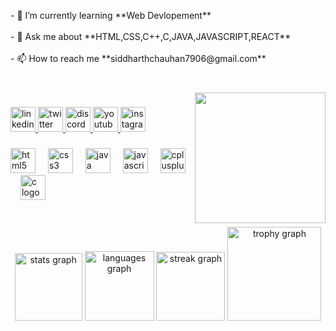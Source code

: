 <p align="left">- 🌱 I’m currently learning **Web Devlopement**<br><br>- 💬 Ask me about **HTML,CSS,C++,C,JAVA,JAVASCRIPT,REACT**<br><br>- 📫 How to reach me **siddharthchauhan7906@gmail.com**</p>

###

<br clear="both">

<img align="right" height="209" src="https://media.giphy.com/media/iDa9mC3QtMvP7KXHDN/giphy.gif?cid=790b7611xhamhutpydf40kllcia7imjiqxthhzr0xx9mbowz&ep=v1_gifs_search&rid=giphy.gif&ct=g"  />

###

<div align="left">
  <a href="www.linkedin.com/in/siddharth-chauhan-3496982b1" target="_blank">
    <img src="https://img.shields.io/static/v1?message=LinkedIn&logo=linkedin&label=&color=0077B5&logoColor=white&labelColor=&style=for-the-badge" height="40" alt="linkedin logo"  />
  </a>
  <a href="https://twitter.com/Csiddharth790" target="_blank">
    <img src="https://img.shields.io/static/v1?message=Twitch&logo=twitch&label=&color=9146FF&logoColor=white&labelColor=&style=for-the-badge" height="40" alt="twitter logo"  />
  </a>
  <a href="https://discord.gg/jJrPjpXx" target="_blank">
    <img src="https://img.shields.io/static/v1?message=Discord&logo=discord&label=&color=7289DA&logoColor=white&labelColor=&style=for-the-badge" height="40" alt="discord logo"  />
  </a>
  <a href="https://www.youtube.com/channel/UC3LKTtWP3OzzvNlIH6aSbOg" target="_blank">
    <img src="https://img.shields.io/static/v1?message=Youtube&logo=youtube&label=&color=FF0000&logoColor=white&labelColor=&style=for-the-badge" height="40" alt="youtube logo"  />
  </a>
  <a href="https://www.instagram.com/codewithsiddharth_/" target="_blank">
    <img src="https://img.shields.io/static/v1?message=Instagram&logo=instagram&label=&color=E4405F&logoColor=white&labelColor=&style=for-the-badge" height="40" alt="instagram logo"  />
  </a>
</div>

###

<div align="left">
  <img src="https://cdn.jsdelivr.net/gh/devicons/devicon/icons/html5/html5-original.svg" height="40" alt="html5 logo"  />
  <img width="12" />
  <img src="https://cdn.jsdelivr.net/gh/devicons/devicon/icons/css3/css3-original.svg" height="40" alt="css3 logo"  />
  <img width="12" />
  <img src="https://cdn.jsdelivr.net/gh/devicons/devicon/icons/java/java-original.svg" height="40" alt="java logo"  />
  <img width="12" />
  <img src="https://cdn.jsdelivr.net/gh/devicons/devicon/icons/javascript/javascript-original.svg" height="40" alt="javascript logo"  />
  <img width="12" />
  <img src="https://cdn.jsdelivr.net/gh/devicons/devicon/icons/cplusplus/cplusplus-original.svg" height="40" alt="cplusplus logo"  />
  <img width="12" />
  <img src="https://cdn.jsdelivr.net/gh/devicons/devicon/icons/c/c-original.svg" height="40" alt="c logo"  />
</div>

###

<br clear="both">

<div align="center">
  <img src="https://github-readme-stats.vercel.app/api?username=Csiddharth7906&hide_title=false&hide_rank=false&show_icons=true&include_all_commits=true&count_private=true&disable_animations=false&theme=dracula&locale=en&hide_border=false&order=1" height="108" alt="stats graph"  />
  <img src="https://github-readme-stats.vercel.app/api/top-langs?username=Csiddharth7906&locale=en&hide_title=false&layout=compact&card_width=320&langs_count=5&theme=dracula&hide_border=false&order=2" height="111" alt="languages graph"  />
  <img src="https://streak-stats.demolab.com?user=Csiddharth7906&locale=en&mode=daily&theme=dracula&hide_border=false&border_radius=5&order=3" height="110" alt="streak graph"  />
  <img src="https://github-profile-trophy.vercel.app?username=Csiddharth7906&theme=dracula&column=8&row=8&margin-w=20&margin-h=8&no-bg=false&no-frame=false&order=4" height="150" alt="trophy graph"  />
</div>

###
